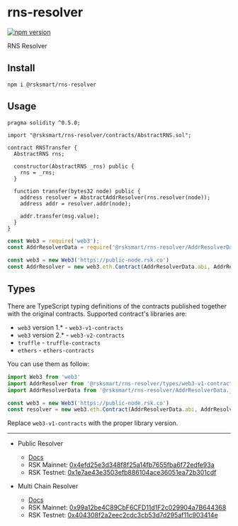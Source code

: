 # rns-resolver

[![npm version](https://badge.fury.io/js/%40rsksmart%2Frns-resolver.svg)](https://badge.fury.io/js/%40rsksmart%2Frns-resolver)

RNS Resolver

## Install

```
npm i @rsksmart/rns-resolver
```

## Usage

```solidity
pragma solidity ^0.5.0;

import "@rsksmart/rns-resolver/contracts/AbstractRNS.sol";

contract RNSTransfer {
  AbstractRNS rns;

  constructor(AbstractRNS _rns) public {
    rns = _rns;
  }

  function transfer(bytes32 node) public {
    address resolver = AbstractAddrResolver(rns.resolver(node));
    address addr = resolver.addr(node);

    addr.transfer(msg.value);
  }
}
```

```js
const Web3 = require('web3');
const AddrResolverData = require('@rsksmart/rns-resolver/AddrResolverData.json');

const web3 = new Web3('https://public-node.rsk.co')
const AddrResolver = new web3.eth.Contract(AddrResolverData.abi, AddrResolverData.address.rskMainnet);
```

## Types

There are TypeScript typing definitions of the contracts published together with the original contracts. 
Supported contract's libraries are: 

* `web3` version 1.* - `web3-v1-contracts`
* `web3` version 2.* - `web3-v2-contracts`
* `truffle` - `truffle-contracts`
* `ethers` - `ethers-contracts`

You can use them as follow:

```typescript
import Web3 from 'web3'
import AddrResolver from '@rsksmart/rns-resolver/types/web3-v1-contracts/AddrResolverData.d.ts'
import AddrResolverData from '@rsksmart/rns-resolver/AddrResolverData.json'

const web3 = new Web3('https://public-node.rsk.co')
const resolver = new web3.eth.Contract(AddrResolverData.abi, AddrResolverData.address.rskMainnet) as AddrResolver
```

Replace `web3-v1-contracts` with the proper library version.

---

- Public Resolver
  - [Docs](https://developers.rsk.co/rif/rns/architecture/RSKResolver/)
  - RSK Mainnet: [0x4efd25e3d348f8f25a14fb7655fba6f72edfe93a](https://explorer.rsk.co/address/0x4efd25e3d348f8f25a14fb7655fba6f72edfe93a)
  - RSK Testnet: [0x1e7ae43e3503efb886104ace36051ea72b301cdf](https://explorer.testnet.rsk.co/address/0x1e7ae43e3503efb886104ace36051ea72b301cdf)

- Multi Chain Resolver
  - [Docs](https://developers.rsk.co/rif/rns/architecture/MultiCryptoResolver/)
  - RSK Mainnet: [0x99a12be4C89CbF6CFD11d1F2c029904a7B644368](https://explorer.rsk.co/address/0x99a12be4C89CbF6CFD11d1F2c029904a7B644368)
  - RSK Testnet: [0x404308f2a2eec2cdc3cb53d7d295af11c903414e](https://explorer.testnet.rsk.co/address/0x404308f2a2eec2cdc3cb53d7d295af11c903414e)
